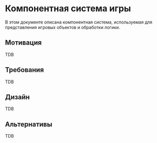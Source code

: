 # Компонентная система игры

В этом документе описана компонентная система, используемая для
представления игровых объектов и обработки логики.

## Мотивация

TDB

## Требования

TDB

## Дизайн

TDB

## Альтернативы

TDB
